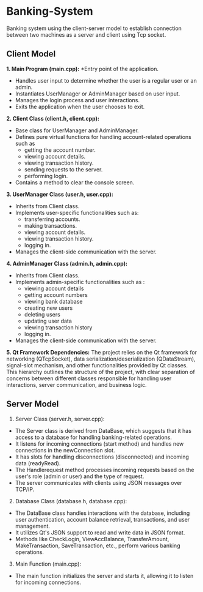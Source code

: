 # Banking-System
Banking system using the client-server model to establish connection between two machines  as a server and client using Tcp socket.


## Client Model 
**1. Main Program (main.cpp):**
*Entry point of the application.
* Handles user input to determine whether the user is a regular user or an admin.
* Instantiates UserManager or AdminManager based on user input.
* Manages the login process and user interactions.
* Exits the application when the user chooses to exit.


 **2. Client Class (client.h, client.cpp):**
* Base class for UserManager and AdminManager.
* Defines pure virtual functions for handling account-related operations such as
  *  getting the account number.
  *  viewing account details.
  *  viewing transaction history.
  *  sending requests to the server.
  *  performing login.
* Contains a method to clear the console screen.

**3. UserManager Class (user.h, user.cpp):**
* Inherits from Client class.
* Implements user-specific functionalities such as:
  *  transferring accounts.
  *  making transactions.
  *  viewing account details.
  *  viewing transaction history.
  *  logging in.
* Manages the client-side communication with the server.

**4. AdminManager Class (admin.h, admin.cpp):**
* Inherits from Client class.
* Implements admin-specific functionalities such as :
  * viewing account details
  * getting account numbers
  * viewing bank database
  * creating new users
  * deleting users
  * updating user data
  * viewing transaction history
  * logging in.
* Manages the client-side communication with the server.

**5. Qt Framework Dependencies:**
The project relies on the Qt framework for networking (QTcpSocket), data serialization/deserialization (QDataStream), signal-slot mechanism, and other functionalities provided by Qt classes.
This hierarchy outlines the structure of the project, with clear separation of concerns between different classes responsible for handling user interactions, server communication, and business logic.



## Server Model
1. Server Class (server.h, server.cpp):
* The Server class is derived from DataBase, which suggests that it has access to a database for handling banking-related operations.
* It listens for incoming connections (start method) and handles new connections in the newConnection slot.
* It has slots for handling disconnections (disconnected) and incoming data (readyRead).
* The Handlerequest method processes incoming requests based on the user's role (admin or user) and the type of request.
* The server communicates with clients using JSON messages over TCP/IP.

2. Database Class (database.h, database.cpp):
* The DataBase class handles interactions with the database, including user authentication, account balance retrieval, transactions, and user management.
* It utilizes Qt's JSON support to read and write data in JSON format.
* Methods like CheckLogin, ViewAccBalance, TransferAmount, MakeTransaction, SaveTransaction, etc., perform various banking operations.

3. Main Function (main.cpp):
* The main function initializes the server and starts it, allowing it to listen for incoming connections.
